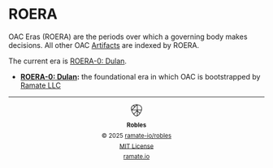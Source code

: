 # ROERA
OAC Eras (ROERA) are the periods over which a governing body makes decisions. All other OAC [Artifacts](../roglo/roera-000-000-000-dulan/roglo-000-000-000-artifact/README.md) are indexed by ROERA.

The current era is [ROERA-0: Dulan](./roera-000-000-000-dulan/README.md).

- **[ROERA-0: Dulan](./roera-000-000-000-dulan/README.md):** the foundational era in which OAC is bootstrapped by [Ramate LLC](https://www.ramate.io)

<!--ROBLES FOOTER: DO NOT REMOVE THIS LINE-->
---

<div align="center">
  <picture>
    <source srcset="./assets/robles-inverted-transparent.png" media="(prefers-color-scheme: dark)">
    <img height="24" src="./assets/robles-transparent.png" alt="Robles"/>
  </picture>
  <br/>
  <sub>
    <b>Robles</b>
    <br/>
    &copy; 2025 <a href="https://github.com/ramate-io/robles">ramate-io/robles</a>
    <br/>
    <a href="https://github.com/ramate-io/robles/blob/main/LICENSE">MIT License</a>
    <br/>
    <a href="https://www.ramate.io">ramate.io</a>
  </sub>
</div>
